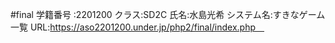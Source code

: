 #final 
学籍番号 :2201200
クラス:SD2C
氏名:水島光希
システム名:すきなゲーム一覧
URL:https://aso2201200.under.jp/php2/final/index.php　